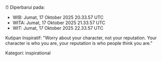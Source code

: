 ⏰ Diperbarui pada:
- WIB: Jumat, 17 Oktober 2025 20.33.57 UTC
- WITA: Jumat, 17 Oktober 2025 21.33.57 UTC
- WIT: Jumat, 17 Oktober 2025 22.33.57 UTC

Kutipan Inspiratif:
"Worry about your character, not your reputation. Your character is who you are, your reputation is who people think you are."


Kategori: inspirational

